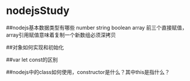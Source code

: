 # nodejsStudy

##nodejs基本数据类型有哪些
number string boolean array
前三个直接赋值，array引用赋值意味着复制一个新数组必须深拷贝

##对象如何实现和初始化

##var let const的区别

##nodejs中的class如何使用，constructor是什么？其中this是指什么？